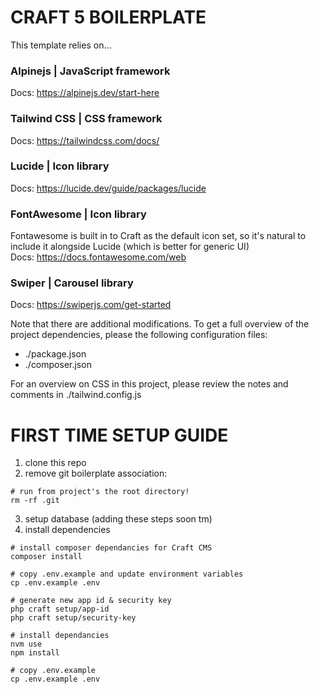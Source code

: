 # CRAFT 5 BOILERPLATE

This template relies on...

### Alpinejs | JavaScript framework
Docs: https://alpinejs.dev/start-here
### Tailwind CSS | CSS framework
Docs: https://tailwindcss.com/docs/
### Lucide | Icon library
Docs: https://lucide.dev/guide/packages/lucide
### FontAwesome | Icon library
Fontawesome is built in to Craft as the default icon set, so it's natural to include it alongside Lucide (which is better for generic UI)\
Docs: https://docs.fontawesome.com/web
### Swiper | Carousel library
Docs: https://swiperjs.com/get-started

Note that there are additional modifications. To get a full overview of the project dependencies, please the following configuration files:

- ./package.json
- ./composer.json

For an overview on CSS in this project, please review the notes and comments in ./tailwind.config.js

# FIRST TIME SETUP GUIDE
1. clone this repo
2. remove git boilerplate association:
```
# run from project's the root directory!
rm -rf .git
```
3. setup database (adding these steps soon tm)
4. install dependencies
```
# install composer dependancies for Craft CMS
composer install

# copy .env.example and update environment variables
cp .env.example .env

# generate new app id & security key
php craft setup/app-id
php craft setup/security-key

# install dependancies
nvm use
npm install

# copy .env.example
cp .env.example .env
```